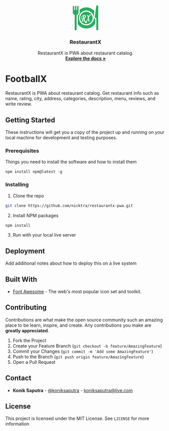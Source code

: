 <p align="center">
  <a href="https://github.com/nicktra/restaurantx-pwa">
    <img src="src/public/images/icons/icon-192.png" alt="Logo" width="80" height="80">
  </a>

  <h3 align="center">RestaurantX</h3>

  <p align="center">
    RestaurantX is PWA about restaurant catalog.
    <br />
    <a href="https://github.com/nicktra/restaurantx-pwa"><strong>Explore the docs »</strong></a>
  </p>
</p>

# FootballX

RestaurantX is PWA about restaurant catalog. Get restaurant info such as name, rating, city, address, categories, description, menu, reviews, and write review.

## Getting Started

These instructions will get you a copy of the project up and running on your local machine for development and testing purposes.

### Prerequisites

Things you need to install the software and how to install them

```
npm install npm@latest -g
```

### Installing

1. Clone the repo
```sh
git clone https://github.com/nicktra/restaurantx-pwa.git
```
2. Install NPM packages
```sh
npm install
```
3. Run with your local live server

## Deployment

Add additional notes about how to deploy this on a live system

## Built With

* [Font Awesome](https://fontawesome.com/) -  The web's most popular icon set and toolkit.

## Contributing

Contributions are what make the open source community such an amazing place to be learn, inspire, and create. Any contributions you make are **greatly appreciated**.

1. Fork the Project
2. Create your Feature Branch (`git checkout -b feature/AmazingFeature`)
3. Commit your Changes (`git commit -m 'Add some AmazingFeature'`)
4. Push to the Branch (`git push origin feature/AmazingFeature`)
5. Open a Pull Request

## Contact

* **Konik Saputra** - [@koniksaputra](https://twitter.com/koniksaputra) - koniksaputra@live.com

## License

This project is licensed under the MIT License. See `LICENSE` for more information
